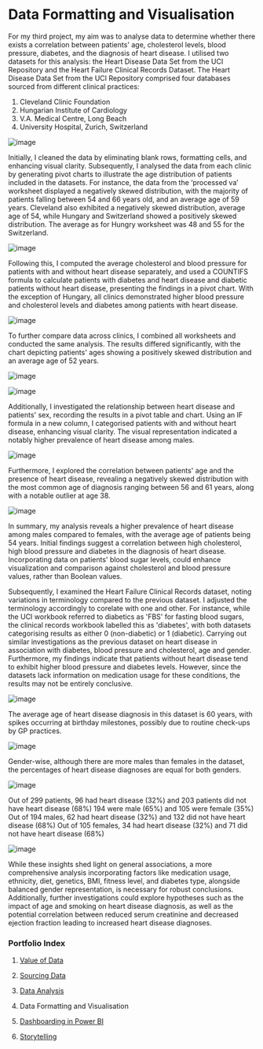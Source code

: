 # Data Formatting and Visualisation

For my third project, my aim was to analyse data to determine whether there exists a correlation between patients' age, cholesterol levels, blood pressure, diabetes, and the diagnosis of heart disease.
I utilised two datasets for this analysis: the Heart Disease Data Set from the UCI Repository and the Heart Failure Clinical Records Dataset. The Heart Disease Data Set from the UCI Repository comprised four databases sourced from different clinical practices:
1.	Cleveland Clinic Foundation
2.	Hungarian Institute of Cardiology
3.	V.A. Medical Centre, Long Beach
4.	University Hospital, Zurich, Switzerland

![image](https://github.com/joanneabioye/Data-Formatting-and-Visualisation/assets/153685683/e02f7024-e248-4d78-8930-237c6c55c54d)

Initially, I cleaned the data by eliminating blank rows, formatting cells, and enhancing visual clarity. Subsequently, I analysed the data from each clinic by generating pivot charts to illustrate the age distribution of patients included in the datasets. For instance, the data from the ‘processed va’ worksheet displayed a negatively skewed distribution, with the majority of patients falling between 54 and 66 years old, and an average age of 59 years. Cleveland also exhibited a negatively skewed distribution, average age of 54, while Hungary and Switzerland showed a positively skewed distribution. The average as for Hungry worksheet was 48 and 55 for the Switzerland.

![image](https://github.com/joanneabioye/Data-Formatting-and-Visualisation/assets/153685683/dc97bd0a-78bb-4da0-a2c5-ab8fa43c7af6)

Following this, I computed the average cholesterol and blood pressure for patients with and without heart disease separately, and used a COUNTIFS formula to calculate patients with diabetes and heart disease and diabetic patients without heart disease, presenting the findings in a pivot chart. With the exception of Hungary, all clinics demonstrated higher blood pressure and cholesterol levels and diabetes among patients with heart disease.

![image](https://github.com/joanneabioye/Data-Formatting-and-Visualisation/assets/153685683/42645323-6208-4069-ae55-f90b944d4332)

To further compare data across clinics, I combined all worksheets and conducted the same analysis. The results differed significantly, with the chart depicting patients' ages showing a positively skewed distribution and an average age of 52 years.

![image](https://github.com/joanneabioye/Data-Formatting-and-Visualisation/assets/153685683/3dc776cb-65eb-46e2-a2aa-284233a449bd)

![image](https://github.com/joanneabioye/Data-Formatting-and-Visualisation/assets/153685683/e982f817-e5e9-49b2-bfd8-07fa72ba4409)

Additionally, I investigated the relationship between heart disease and patients' sex, recording the results in a pivot table and chart. Using an IF formula in a new column, I categorised patients with and without heart disease, enhancing visual clarity. The visual representation indicated a notably higher prevalence of heart disease among males. 

![image](https://github.com/joanneabioye/Data-Formatting-and-Visualisation/assets/153685683/00ee401a-559e-4711-b48c-d6ebfe5306ee)

Furthermore, I explored the correlation between patients' age and the presence of heart disease, revealing a negatively skewed distribution with the most common age of diagnosis ranging between 56 and 61 years, along with a notable outlier at age 38.

![image](https://github.com/joanneabioye/Data-Formatting-and-Visualisation/assets/153685683/10d59bca-ceb2-4cf8-9faf-583e61aa36d8)

In summary, my analysis reveals a higher prevalence of heart disease among males compared to females, with the average age of patients being 54 years. Initial findings suggest a correlation between high cholesterol, high blood pressure and diabetes in the diagnosis of heart disease.
Incorporating data on patients' blood sugar levels, could enhance visualization and comparison against cholesterol and blood pressure values, rather than Boolean values. 

Subsequently, I examined the Heart Failure Clinical Records dataset, noting variations in terminology compared to the previous dataset. I adjusted the terminology accordingly to corelate with one and other. For instance, while the UCI workbook referred to diabetics as 'FBS' for fasting blood sugars, the clinical records workbook labelled this as 'diabetes', with both datasets categorising results as either 0 (non-diabetic) or 1 (diabetic).
Carrying out similar investigations as the previous dataset on heart disease in association with diabetes, blood pressure and cholesterol, age and gender. 
Furthermore, my findings indicate that patients without heart disease tend to exhibit higher blood pressure and diabetes levels. However, since the datasets lack information on medication usage for these conditions, the results may not be entirely conclusive.

![image](https://github.com/joanneabioye/Data-Formatting-and-Visualisation/assets/153685683/7090c995-3ba1-4372-89d9-91c21b6ffdd3)

The average age of heart disease diagnosis in this dataset is 60 years, with spikes occurring at birthday milestones, possibly due to routine check-ups by GP practices. 

![image](https://github.com/joanneabioye/Data-Formatting-and-Visualisation/assets/153685683/488b7962-164e-4deb-9d94-c59adc6e968f)

Gender-wise, although there are more males than females in the dataset, the percentages of heart disease diagnoses are equal for both genders.

![image](https://github.com/joanneabioye/Data-Formatting-and-Visualisation/assets/153685683/e5edc196-ddc7-4b3b-a9fa-d97ad9fce905)

Out of 299 patients, 96 had heart disease (32%) and 203 patients did not have heart disease (68%)
194 were male (65%) and 105 were female (35%)					
Out of 194 males, 62 had heart disease (32%) and 132 did not have heart disease (68%)
Out of 105 females, 34 had heart disease (32%) and 71 did not have heart disease (68%)

![image](https://github.com/joanneabioye/Data-Formatting-and-Visualisation/assets/153685683/c9159fce-f542-48fb-aa6a-93979492af9d)
		
While these insights shed light on general associations, a more comprehensive analysis incorporating factors like medication usage, ethnicity, diet, genetics, BMI, fitness level, and diabetes type, alongside balanced gender representation, is necessary for robust conclusions.
Additionally, further investigations could explore hypotheses such as the impact of age and smoking on heart disease diagnosis, as well as the potential correlation between reduced serum creatinine and decreased ejection fraction leading to increased heart disease diagnoses.


### Portfolio Index

1. [Value of Data](https://github.com/joanneabioye/Value-of-Data)

2. [Sourcing Data](https://github.com/joanneabioye/Sourcing-Data)

3. [Data Analysis](https://github.com/joanneabioye/Data-Analysis/blob/main/README.md)

4. Data Formatting and Visualisation

5. [Dashboarding in Power BI](https://github.com/joanneabioye/Dashboarding-in-Power-BI/blob/main/README.md)

6. [Storytelling](https://github.com/joanneabioye/Storytelling/blob/main/README.md)
